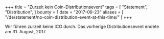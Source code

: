 +++
title = "Zurzeit kein Coin-Distributionsevent"
tags = [
    "Statement",
    "Distribution",
]
bounty = 1
date = "2017-09-23"
aliases = [
	"/de/statement/no-coin-distribution-event-at-this-time/"
]
+++

Wir führen zurzeit keine ICO durch.
Das vorherige Distributionsevent endete am 31. August, 2017.

